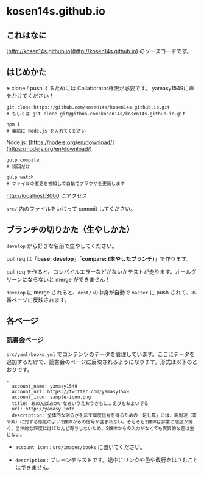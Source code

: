 # kosen14s.github.io

## これはなに

[http://kosen14s.github.io](http://kosen14s.github.io) のソースコードです。

## はじめかた

※ clone / push するためには Collaborator権限が必要です。 yamasy1549に声をかけてください！

```
git clone https://github.com/kosen14s/kosen14s.github.io.git
# もしくは git clone git@github.com:kosen14s/kosen14s.github.io.git
```

```
npm i
# 事前に Node.js を入れてください
```
Node.js: [https://nodejs.org/en/download/](https://nodejs.org/en/download/)

```
gulp compile
# 初回だけ
```

```
gulp watch
# ファイルの変更を検知して自動でブラウザを更新します
```

[http://localhost:3000](http://localhost:3000) にアクセス

`src/` 内のファイルをいじって commit してください。

## ブランチの切りかた（生やしかた）

`develop` から好きな名前で生やしてください。

pull req は「**base: develop**」「**compare: (生やしたブランチ)**」で作ります。

pull req を作ると、コンパイルエラーなどがないかテストが走ります。オールグリーンにならないと merge ができません！

`develop` に merge されると、`dest/` の中身が自動で `master` に push されて、本番ページに反映されます。

## 各ページ

### 読書会ページ

`src/yaml/books.yml` でコンテンツのデータを管理しています。ここにデータを追加するだけで、読書会のページに反映されるようになります。形式は以下のとおりです。

```
-
  account_name: yamasy1549
  account_url: https://twitter.com/yamasy1549
  account_icon: sample-icon.png
  title: あめんぼあかいなあいうえおうきもにこえびもおよいでる
  url: http://yamasy.info
  description: 全体的な明るさを示す輝度信号を得るための「足し算」には、高周波（青や紫）に対する感度のよいS錐体からの信号が含まれない。そもそもS錐体は非常に感度が鈍く、全体的な輝度にはほとんど寄与しないため、S錐体からの入力がなくても実質的な差は生じない。
```

* `account_icon` : `src/images/books` に置いてください。

* `description` : プレーンテキストです。途中にリンクや色や改行をはさむことはできません。
